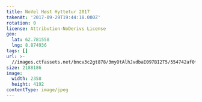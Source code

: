 ```yaml
---
title: NoVel Høst Hyttetur 2017
takenAt: '2017-09-29T19:44:18.000Z'
rotation: 0
license: Attribution-NoDerivs License
geo:
  lat: 62.781558
  lng: 8.874936
tags: []
url: >-
  //images.ctfassets.net/bncv3c2gt878/3myOtAlhJvdbaE097BI2T5/554742af0fd6373e74fb10c5dcf98e69/novel-hst-hyttetur-2017_36727310824_o
size: 2188186
image:
  width: 2358
  height: 4192
contentType: image/jpeg
---
```



